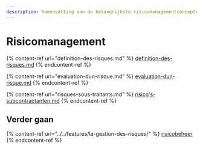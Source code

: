 ```yaml
---
description: Samenvatting van de belangrijkste risicomanagementconcepten
---
```


# Risicomanagement

{% content-ref url="definition-des-risques.md" %}
[definition-des-risques.md](definition-des-risques.md)
{% endcontent-ref %}

{% content-ref url="evaluation-dun-risque.md" %}
[evaluation-dun-risque.md](evaluation-dun-risque.md)
{% endcontent-ref %}

{% content-ref url="risques-sous-traitants.md" %}
[risico's-subcontractanten.md](risques-sous-traitants.md)
{% endcontent-ref %}

## Verder gaan

{% content-ref url="../../features/la-gestion-des-risques/" %}
[risicobeheer](../../features/la-gestion-des-risques/)
{% endcontent-ref %}